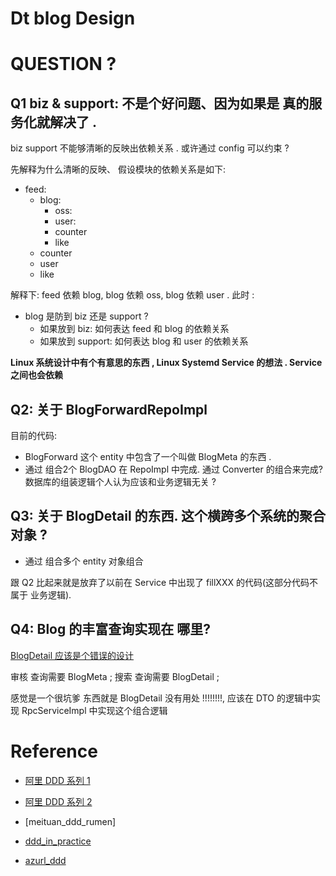 # Dt blog Design

# QUESTION ?

## Q1 biz & support: 不是个好问题、因为如果是 真的服务化就解决了 .

biz support 不能够清晰的反映出依赖关系 . 或许通过 config 可以约束 ?

先解释为什么清晰的反映、 假设模块的依赖关系是如下:

- feed:
    - blog:
        - oss:
        - user:
        - counter
        - like
    - counter
    - user
    - like

解释下: feed 依赖 blog, blog 依赖 oss, blog 依赖 user . 此时 :

- blog 是防到 biz 还是 support ?
    - 如果放到 biz: 如何表达 feed 和 blog 的依赖关系
    - 如果放到 support: 如何表达 blog 和 user 的依赖关系

**Linux 系统设计中有个有意思的东西 , Linux Systemd Service 的想法 . Service 之间也会依赖**

## Q2: 关于 BlogForwardRepoImpl

目前的代码:

- BlogForward 这个 entity 中包含了一个叫做 BlogMeta 的东西 .
- 通过 组合2个 BlogDAO 在 RepoImpl 中完成. 通过 Converter 的组合来完成? 数据库的组装逻辑个人认为应该和业务逻辑无关 ?

## Q3: 关于 BlogDetail 的东西. 这个横跨多个系统的聚合对象 ?

- 通过 组合多个 entity 对象组合

跟 Q2 比起来就是放弃了以前在 Service 中出现了 fillXXX 的代码(这部分代码不属于 业务逻辑).

## Q4: Blog 的丰富查询实现在 哪里?

[BlogDetail 应该是个错误的设计](https://blog.csdn.net/FS1360472174/article/details/88542163)

审核 查询需要 BlogMeta ; 搜索 查询需要 BlogDetail ;

感觉是一个很坑爹 东西就是 BlogDetail 没有用处 !!!!!!!!, 应该在 DTO 的逻辑中实现 RpcServiceImpl 中实现这个组合逻辑

# Reference

- [阿里 DDD 系列 1](https://developer.aliyun.com/article/716908)
- [阿里 DDD 系列 2](https://developer.aliyun.com/article/719251)




- [meituan_ddd_rumen]
- [ddd_in_practice](https://www.cnblogs.com/xiandnc/p/11070470.html#_caption_5)
- [azurl_ddd](https://docs.microsoft.com/en-us/dotnet/architecture/microservices/microservice-ddd-cqrs-patterns/apply-simplified-microservice-cqrs-ddd-patterns)
